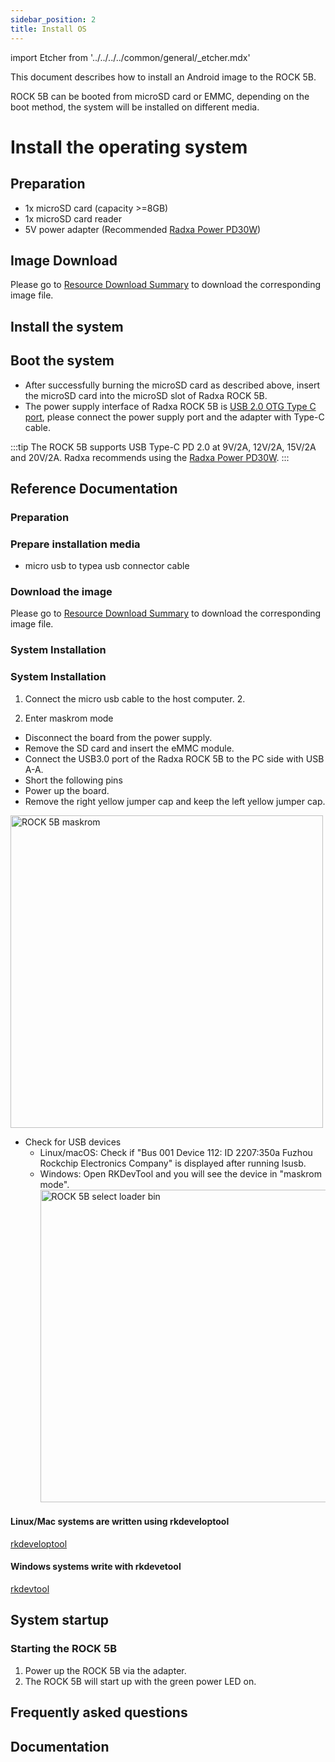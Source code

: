 ```yaml
---
sidebar_position: 2
title: Install OS
---
```


import Etcher from '../../../../common/general/\_etcher.mdx'

This document describes how to install an Android image to the ROCK 5B.

ROCK 5B can be booted from microSD card or EMMC, depending on the boot method, the system will be installed on different media.

<Tabs queryString="target">

<TabItem value="microsd" label="Install system to microSD card">

# Install the operating system

## Preparation

- 1x microSD card (capacity >=8GB)
- 1x microSD card reader
- 5V power adapter (Recommended [Radxa Power PD30W](/accessories/pd_30w))

## Image Download

Please go to [Resource Download Summary](./download) to download the corresponding image file.

## Install the system

<Etcher model="rock5b" />

## Boot the system

- After successfully burning the microSD card as described above, insert the microSD card into the microSD slot of Radxa ROCK 5B.
- The power supply interface of Radxa ROCK 5B is [USB 2.0 OTG Type C port](/rock5/rock5b/hardware-design/hardware-interface), please connect the power supply port and the adapter with Type-C cable.

:::tip
The ROCK 5B supports USB Type-C PD 2.0 at 9V/2A, 12V/2A, 15V/2A and 20V/2A. Radxa recommends using the [Radxa Power PD30W](/accessories/pd_30w).
:::

## Reference Documentation

</TabItem>

<TabItem value="emmc" label="Installing the system to eMMC">

### Preparation

### Prepare installation media

- micro usb to typea usb connector cable

### Download the image

Please go to [Resource Download Summary](./download) to download the corresponding image file.

### System Installation

### System Installation

1. Connect the micro usb cable to the host computer. 2.

2. Enter maskrom mode

- Disconnect the board from the power supply.
- Remove the SD card and insert the eMMC module.
- Connect the USB3.0 port of the Radxa ROCK 5B to the PC side with USB A-A.
- Short the following pins
- Power up the board.
- Remove the right yellow jumper cap and keep the left yellow jumper cap.

<img src="/img/rock5b/rock-5b-maskrom-01.webp" alt="ROCK 5B maskrom" width="500" />

- Check for USB devices
  - Linux/macOS: Check if "Bus 001 Device 112: ID 2207:350a Fuzhou Rockchip Electronics Company" is displayed after running lsusb.
  - Windows: Open RKDevTool and you will see the device in "maskrom mode".
    <img src="/img/rock5b/rock-5b-select-loader-bin.webp" alt="ROCK 5B select loader bin" width="500" />

<Tabs queryString="target">

<TabItem value="linux/mac" label="Linux/mac">

#### Linux/Mac systems are written using rkdeveloptool

[rkdeveloptool](../../low-level-dev/maskrom)

</TabItem>

<TabItem value="windows" label="Windows">

#### Windows systems write with rkdevetool

[rkdevtool](/rock5/rock5b/low-level-dev/maskrom)

</TabItem>

</Tabs>

## System startup

### Starting the ROCK 5B

1. Power up the ROCK 5B via the adapter.
2. The ROCK 5B will start up with the green power LED on.

</TabItem>

</Tabs>

## Frequently asked questions

## Documentation
